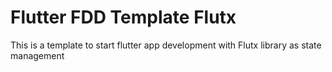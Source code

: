 # Flutter FDD Template Flutx
This is a template to start flutter app development with Flutx library as state management 
